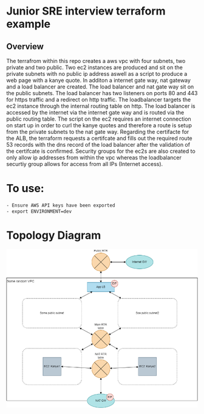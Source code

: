 # Junior SRE interview terraform example

## Overview

The terrafrom within this repo creates a aws vpc with four subnets, two private and two public. Two ec2 instances are produced and sit on the private subnets with no public ip address aswell as a script to produce a web page with a kanye quote. In additon a internet gate way, nat gateway and a load balancer are created. The load balancer and nat gate way sit on the public subnets. 
The load balancer has two listeners on ports 80 and 443 for https traffic and a redirect on http traffic. The loadbalancer targets the ec2 instance through the internal routing table on http. The load balancer is accessed by the internet via the internet gate way and is routed via the public routing table.
The script on the ec2 requires an internet connection on start up in order to curl the kanye quotes and therefore a route is setup from the private subnets to the nat gate way. 
Regarding the certifacte for the ALB, the terraform requests a certifcate and fills out the required route 53 records with the dns record of the load balancer after the validation of the certifcate is confirmed.
Security groups for the ec2s are also created to only allow ip addresses from within the vpc whereas the loadbalancer securtiy group allows for access from all IPs (Internet access).

# To use:
    - Ensure AWS API keys have been exported
    - export ENVIRONMENT=dev

# Topology Diagram

<img src="topology.png"/>